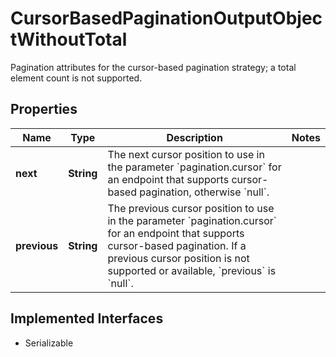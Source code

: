 

# CursorBasedPaginationOutputObjectWithoutTotal

Pagination attributes for the cursor-based pagination strategy; a total element count is not supported.

## Properties

Name | Type | Description | Notes
------------ | ------------- | ------------- | -------------
**next** | **String** | The next cursor position to use in the parameter &#x60;pagination.cursor&#x60; for an endpoint that supports cursor-based pagination, otherwise &#x60;null&#x60;. | 
**previous** | **String** | The previous cursor position to use in the parameter &#x60;pagination.cursor&#x60; for an endpoint that supports cursor-based pagination. If a previous cursor position is not supported or available, &#x60;previous&#x60; is &#x60;null&#x60;. | 


## Implemented Interfaces

* Serializable


